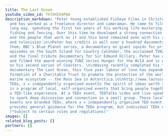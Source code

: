 ```yaml
---
title: The Last Ocean
youtube_video_id: fXYXHIX4P0A
description_markdown: "Peter Young established Fisheye Films in Christchurch in 1997
  and has worked as a freelance director and cameraman. He came to filmmaking the
  long way, spending the first ten years of his working life mustering, shearing,
  fishing and fencing. Over this time he developed a strong connection to the land
  and the people that work on it and this bond remained even with his shift to film
  and television.\n\nPeter has credits in well over a hundred documentaries, among
  them; BBC's Blue Planet series, a documentary on giant squids for prime time Discovery,
  episodes on the South Island for Country Calendar, the acclaimed TVNZ series Explorers,
  and the final tribute documentary for Sir Edmund Hillary. Peter has also produced
  and filmed the award winning TVNZ series Hunger for the Wild and is now working
  on his second series of Coasters. \n\nHaving recently completed his first feature
  documentary The Last Ocean, this five year labour of love has expanded into the
  formation of a Charitable Trust to promote the protection of the world's most pristine
  marine ecosystem -- the Ross Sea in Antarctica.\n\nhttp://www.lastocean.org/\n\nhttp://www.tedxauckland.com/\n\nAbout
  TEDx, x = independently organized eventIn the spirit of ideas worth spreading, TEDx
  is a program of local, self-organized events that bring people together to share
  a TED-like experience. At a TEDx event, TEDTalks video and live speakers combine
  to spark deep discussion and connection in a small group. These local, self-organized
  events are branded TEDx, where x = independently organized TED event. The TED Conference
  provides general guidance for the TEDx program, but individual TEDx events are self-organized.*
  (*Subject to certain rules and regulations)"
images: []
related_blog_posts: []
partners: []
---
```

